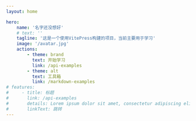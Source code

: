 ```yaml
---
layout: home

hero:
    name: '名字还没想好'
    # text: ''
    tagline: '这是一个使用VitePress构建的项目，当前主要用于学习'
    image: '/avatar.jpg'
    actions:
        - theme: brand
          text: 开始学习
          link: /api-examples
        - theme: alt
          text: 工具箱
          link: /markdown-examples
# features:
#     - title: 标题
#       link: /api-examples
#       details: Lorem ipsum dolor sit amet, consectetur adipiscing elit
#       linkText: 跳转
---
```

